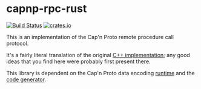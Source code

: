 capnp-rpc-rust
==============

[![Build Status](https://travis-ci.org/dwrensha/capnp-rpc-rust.svg?branch=master)](https://travis-ci.org/dwrensha/capnp-rpc-rust)
[![crates.io](http://meritbadge.herokuapp.com/capnp-rpc)](https://crates.io/crates/capnp-rpc)

This is an implementation of the Cap'n Proto remote procedure call protocol.

It's a fairly literal translation of the original
[C++ implementation](https://github.com/sandstorm-io/capnproto); any good ideas that you find
here were probably first present there.

This library is dependent on
the Cap'n Proto
data encoding [runtime](https://github.com/dwrensha/capnproto-rust)
and the [code generator](https://github.com/dwrensha/capnpc-rust).